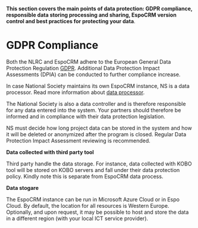 **This section covers the main points of data protection: GDPR compliance, responsible data storing processing and sharing, EspoCRM version control and best practices for protecting your data**. 

# GDPR Compliance  

Both the NLRC and EspoCRM adhere to the European General Data Protection Regulation [GDPR](https://gdpr-info.eu/). Additional Data Protection Impact Assessments (DPIA) can be conducted to further compliance increase. 

In case National Society maintains its own EspoCRM instance, NS is a data processor. Read more information about [data processor](https://www.gdpreu.org/the-regulation/key-concepts/data-controllers-and-processors/).

  The National Society is also a data controller and is therefore responsible for any data entered into the system. Your partners should therefore be informed and in compliance with their data protection legislation.

  NS must decide how long project data can be stored in the system and how it will be deleted or anonymized after the program is closed. Regular Data Protection Impact Assessment reviewing is recommended. 

**Data collected with third party tool** 

Third party handle the data storage. For instance, data collected with KOBO tool will be stored on KOBO servers and fall under their data protection policy. Kindly note this is separate from EspoCRM data process.

**Data stogare** 

The EspoCRM instance can be run in Microsoft Azure Cloud or in Espo Cloud. By default, the location for all resources is Western Europe. Optionally, and upon request, it may be possible to host and store the data in a different region (with your local ICT service provider). 
